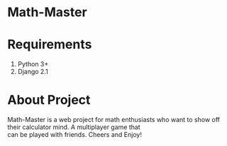 # Math-Master
# Requirements
1. Python 3+
2. Django 2.1

# About Project
Math-Master is a web project for math enthusiasts who want to show off their calculator mind. A multiplayer game that <br />
can be played with friends. Cheers and Enjoy!
